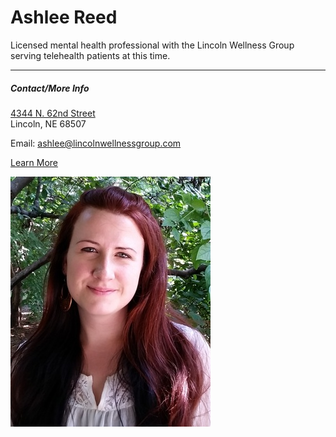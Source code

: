 # Ashlee Reed

Licensed mental health professional with the Lincoln Wellness Group serving telehealth patients at this time.

---

##### Contact/More Info

[4344 N. 62nd Street](https://www.google.com/maps/place/4344+N+62nd+St,+Lincoln,+NE+68507/@40.8567156,-96.6394618,433m/data=!3m1!1e3!4m6!3m5!1s0x8796bb8e5de77fa1:0x56af0f2e8e4708a3!8m2!3d40.8566827!4d-96.6356607!16s%2Fg%2F11c27jgsm7?entry=ttu&g_ep=EgoyMDI1MDIyNC4wIKXMDSoASAFQAw%3D%3D)  
Lincoln, NE 68507

Email: <ashlee@lincolnwellnessgroup.com>

[Learn More](https://www.lincolnwellnessgroup.com/ashlee-reed/)

![picture](./markdown/resources/images/aReed.jpeg)
